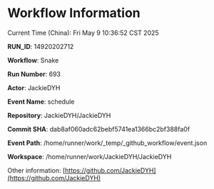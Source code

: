 # Workflow Information

Current Time (China): Fri May  9 10:36:52 CST 2025  

**RUN_ID**: 14920202712  

**Workflow**: Snake  

**Run Number**: 693  

**Actor**: JackieDYH  

**Event Name**: schedule  

**Repository**: JackieDYH/JackieDYH  

**Commit SHA**: dab8af060adc62bebf5741ea1366bc2bf388fa0f  

**Event Path**: /home/runner/work/_temp/_github_workflow/event.json  

**Workspace**: /home/runner/work/JackieDYH/JackieDYH  

Other information: [https://github.com/JackieDYH](https://github.com/JackieDYH)

